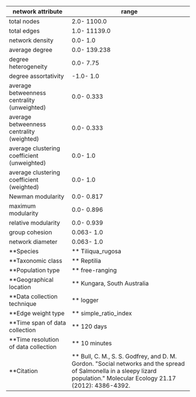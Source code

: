 network attribute|range
---|---
total nodes|2.0- 1100.0
total edges|1.0- 11139.0
network density|0.0- 1.0
average degree|0.0- 139.238
degree heterogeneity|0.0- 7.75
degree assortativity|-1.0- 1.0
average betweenness centrality (unweighted)|0.0- 0.333
average betweenness centrality (weighted)|0.0- 0.333
average clustering coefficient (unweighted)|0.0- 1.0
average clustering coefficient (weighted)|0.0- 1.0
Newman modularity|0.0- 0.817
maximum modularity|0.0- 0.896
relative modularity|0.0- 0.939
group cohesion|0.063- 1.0
network diameter|0.063- 1.0
**Species|** Tiliqua_rugosa
**Taxonomic class|** Reptilia
**Population type|** free-ranging
**Geographical location|** Kungara, South Australia
**Data collection technique|** logger
**Edge weight type|** simple_ratio_index
**Time span of data collection|** 120 days
**Time resolution of data collection|** 10 minutes
**Citation|** Bull, C. M., S. S. Godfrey, and D. M. Gordon. "Social networks and the spread of Salmonella in a sleepy lizard population." Molecular Ecology 21.17 (2012): 4386-4392.